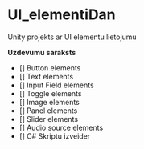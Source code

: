 # UI_elementiDan
Unity projekts ar UI elementu lietojumu

**Uzdevumu saraksts**

- [] Button elements
- [] Text elements
- [] Input Field elements
- [] Toggle elements
- [] Image elements
- [] Panel elements
- [] Slider elements
- [] Audio source elements
- [] C# Skriptu izveider
